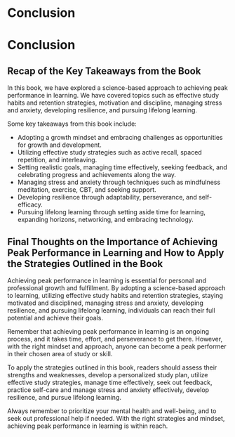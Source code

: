 # Conclusion

Conclusion
==========

Recap of the Key Takeaways from the Book
----------------------------------------

In this book, we have explored a science-based approach to achieving peak performance in learning. We have covered topics such as effective study habits and retention strategies, motivation and discipline, managing stress and anxiety, developing resilience, and pursuing lifelong learning.

Some key takeaways from this book include:

* Adopting a growth mindset and embracing challenges as opportunities for growth and development.
* Utilizing effective study strategies such as active recall, spaced repetition, and interleaving.
* Setting realistic goals, managing time effectively, seeking feedback, and celebrating progress and achievements along the way.
* Managing stress and anxiety through techniques such as mindfulness meditation, exercise, CBT, and seeking support.
* Developing resilience through adaptability, perseverance, and self-efficacy.
* Pursuing lifelong learning through setting aside time for learning, expanding horizons, networking, and embracing technology.

Final Thoughts on the Importance of Achieving Peak Performance in Learning and How to Apply the Strategies Outlined in the Book
-------------------------------------------------------------------------------------------------------------------------------

Achieving peak performance in learning is essential for personal and professional growth and fulfillment. By adopting a science-based approach to learning, utilizing effective study habits and retention strategies, staying motivated and disciplined, managing stress and anxiety, developing resilience, and pursuing lifelong learning, individuals can reach their full potential and achieve their goals.

Remember that achieving peak performance in learning is an ongoing process, and it takes time, effort, and perseverance to get there. However, with the right mindset and approach, anyone can become a peak performer in their chosen area of study or skill.

To apply the strategies outlined in this book, readers should assess their strengths and weaknesses, develop a personalized study plan, utilize effective study strategies, manage time effectively, seek out feedback, practice self-care and manage stress and anxiety effectively, develop resilience, and pursue lifelong learning.

Always remember to prioritize your mental health and well-being, and to seek out professional help if needed. With the right strategies and mindset, achieving peak performance in learning is within reach.

